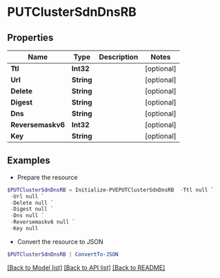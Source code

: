 # PUTClusterSdnDnsRB
## Properties

Name | Type | Description | Notes
------------ | ------------- | ------------- | -------------
**Ttl** | **Int32** |  | [optional] 
**Url** | **String** |  | [optional] 
**Delete** | **String** |  | [optional] 
**Digest** | **String** |  | [optional] 
**Dns** | **String** |  | [optional] 
**Reversemaskv6** | **Int32** |  | [optional] 
**Key** | **String** |  | [optional] 

## Examples

- Prepare the resource
```powershell
$PUTClusterSdnDnsRB = Initialize-PVEPUTClusterSdnDnsRB  -Ttl null `
 -Url null `
 -Delete null `
 -Digest null `
 -Dns null `
 -Reversemaskv6 null `
 -Key null
```

- Convert the resource to JSON
```powershell
$PUTClusterSdnDnsRB | ConvertTo-JSON
```

[[Back to Model list]](../README.md#documentation-for-models) [[Back to API list]](../README.md#documentation-for-api-endpoints) [[Back to README]](../README.md)

